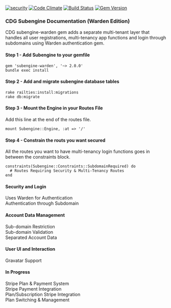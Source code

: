 [![security](https://hakiri.io/github/CoastDigitalGroup/cdg-subengine-warden/master.svg)](https://hakiri.io/github/CoastDigitalGroup/cdg-subengine-warden/master)
[![Code Climate](https://codeclimate.com/github/CoastDigitalGroup/cdg-subengine-warden/badges/gpa.svg)](https://codeclimate.com/github/CoastDigitalGroup/cdg-subengine-warden)
[![Build Status](https://travis-ci.org/CoastDigitalGroup/cdg-subengine-warden.svg?branch=master)](https://travis-ci.org/CoastDigitalGroup/cdg-subengine-warden)
[![Gem Version](https://badge.fury.io/rb/subengine-warden.svg)](https://badge.fury.io/rb/subengine-warden)

### CDG Subengine Documentation (Warden Edition)
CDG subengine-warden gem adds a separate multi-tenant layer that handles all user registrations, multi-tenancy app functions and login through subdomains using Warden authentication gem.  

#### Step 1 - Add Subengine to your gemfile
    gem 'subengine-warden', '~> 2.0.0'
    bundle exec install

#### Step 2 - Add and migrate subengine database tables
    rake railties:install:migrations  
    rake db:migrate

#### Step 3 - Mount the Engine in your Routes File
Add this line at the end of the routes file.  
  
    mount Subengine::Engine, :at => '/'

#### Step 4 - Constrain the routs you want secured
All the routes you want to have multi-tenancy login functions goes in between the constraints block.

    constraints(Subengine::Constraints::SubdomainRequired) do  
      # Routes Requiring Security & Multi-Tenancy Routes    
    end 
  
#### Security and Login
Uses Warden for Authentication  
Authentication through Subdomain  

#### Account Data Management
Sub-domain Restriction  
Sub-domain Validation  
Separated Account Data  

#### User UI and Interaction
Gravatar Support  

#### In Progress
Stripe Plan & Payment System  
Stripe Payment Integration  
Plan/Subscription Stripe Integration  
Plan Switching & Management  
  